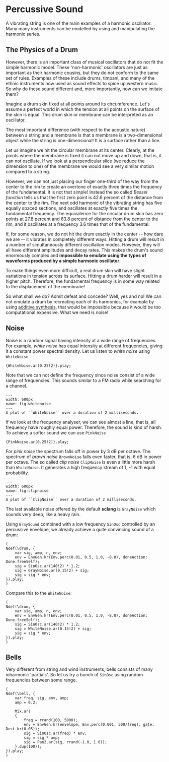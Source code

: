 # Percussive Sound

A vibrating string is one of the main examples of a harmonic oscillator.
Many many instruments can be modelled by using and manipulating the harmonic series.

## The Physics of a Drum

However, there is an important class of musical oscillators that do not fit the simple harmonic model.
These 'non-harmonic' oscillators are just as important as their harmonic cousins, but they do not conform to the same set of rules.
Examples of these include drums, timpani, and many of the ethnic instruments now used as sound effects to spice up western music.
So why do these sound different and, more importantly, how can we imitate them?

Imagine a drum skin fixed at all points around its circumference.
Let's assume a perfect world in which the tension at all points on the surface of the skin is equal.
This drum skin or membrane can be interpreted as an oscillator.

The most important difference (with respect to the acoustic nature) between a string and a membrane is that a membrane is a two-dimensional object while the string is one-dimensional!
It is a surface rather than a line.

Let us imagine we hit the circular membrane at its center.
Clearly, at the points where the membrane is fixed it can not move up and down, that is, it can not oscillate.
If we look at a perpendicular slice (we reduce the dimension to one) of the membrane we would see a very similar motion compared to a string.

However, we can not just placing our finger one-third of the way from the center to the rim to create an overtone of exactly three times the frequency of the fundamental.
It is not that simple!
Instead the so called *Bessel function* tells us that the first zero point is 42.6 percent of the distance from the center to the rim.
The next odd harmonic of the vibrating string has five equally spaced sections, and oscillates at exactly five times the fundamental frequency.
The equivalence for the circular drum skin has zero points at 27.8 percent and 63.8 percent of distance from the center to the rim, and it oscillates at a frequency 3.6 times that of the fundamental.

If, for some reason, we do not hit the drum exactly in the center -- how dare we are -- it vibrates in completely different ways.
Hitting a drum will result in a number of simultaneously different oscillation modes.
However, they will all have different amplitudes and decay rates.
This makes the drum's sound enormously complex and **impossible to emulate using the types of waveforms produced by a simple harmonic oscillator**.

To make things even more difficult, a real drum skin will have slight variations in tension across its surface.
Hitting a drum harder will result in a higher pitch.
Therefore, the fundamental frequency is in some way related to the displacement of the membrane!

So what shall we do?
Admit defeat and concede?
Well, yes and no!
We can not emulate a drum by recreating each of its harmonics, for example by using [additive synthesis](sec-additive-synthesis), that would be impossible because it would be too computational expensive.
What we need is noise!

## Noise

Noise is a random signal having intensity at a wide range of frequencies.
For example, *white noise* has equal intensity at different frequencies, giving it a constant power spectral density.
Let us listen to *white noise* using ``WhiteNoise``.

```isc
{WhiteNoise.ar(0.25!2)}.play;
```

Note that we can not define the frequency since noise consist of a wide range of frequencies.
This sounds similar to a FM radio while searching for a channel.

```{figure} ../../figs/sounddesign/whitenoise.png
---
width: 600px
name: fig-whitenoise
---
A plot of ``WhiteNoise`` over a duration of 2 milliseconds.
```

If we look at the frequency analyser, we can see almost a line, that is, all frequency have roughly equal power.
Therefore, the sound is kind of harsh.
To achieve a softer sound we can use ``PinkNoise``

```isc
{PinkNoise.ar(0.25!2)}.play;
```

For *pink noise* the spectrum falls off in power by 3 dB per octave.
The spectrum of *brown noise* ``BrownNoise`` falls even faster, that is, 6 dB in power per octave.
The so called *clip noise* ``ClipNoise`` is even a little more harsh than ``WhiteNoise``.
It generates a high frequency stream of 1, -1 with equal probability.

```{figure} ../../figs/sounddesign/clipnoise.png
---
width: 600px
name: fig-clipnoise
---
A plot of ``ClipNoise`` over a duration of 2 milliseconds.
```

The last available noise offered by the default **sclang** is ``GrayNoise`` which sounds very deep, like a heavy rain.

Using ``GraySound`` combined with a low frequency ``SinOsc`` controlled by an percussive envelope, we already achieve a quite convincing sound of a drum:

```isc
(
Ndef(\drum, {
    var sig, amp, n, env;
    env = EnvGen.kr(Env.perc(0.01, 0.5, 1.0, -8.0), doneAction: Done.freeSelf);
    sig = SinOsc.ar(140!2) * 1.2;
    sig = GrayNoise.ar(0.15!2) + sig;	
    sig = sig * env;
}).play;
)
```

Compare this to the ``WhiteNoise``:

```isc
(
Ndef(\drum, {
    var sig, amp, n, env;
    env = EnvGen.kr(Env.perc(0.01, 0.5, 1.0, -8.0), doneAction: Done.freeSelf);
    sig = SinOsc.ar(140!2) * 1.2;
    sig = WhiteNoise.ar(0.15!2) + sig;	
    sig = sig * env;
}).play;
)
```

## Bells

Very different from string and wind instruments, bells consists of many inharmonic 'partials'.
So let us try a bunch of ``SinOsc`` using random frequencies between some range.

```isc
(
Ndef(\bell, {
    var freq, sig, env, amp;
    amp = 0.2;

    Mix.ar(
    {
        freq = rrand(100, 5000);
        env = EnvGen.kr(envelope: Env.perc(0.001, 500/freq), gate: Dust.kr(0.05));
        sig = SinOsc.ar(freq) * env;
        sig = sig * amp;
        sig = Pan2.ar(sig, rrand(-1.0, 1.0));
    }.dup(100));
}).play;
)
```
